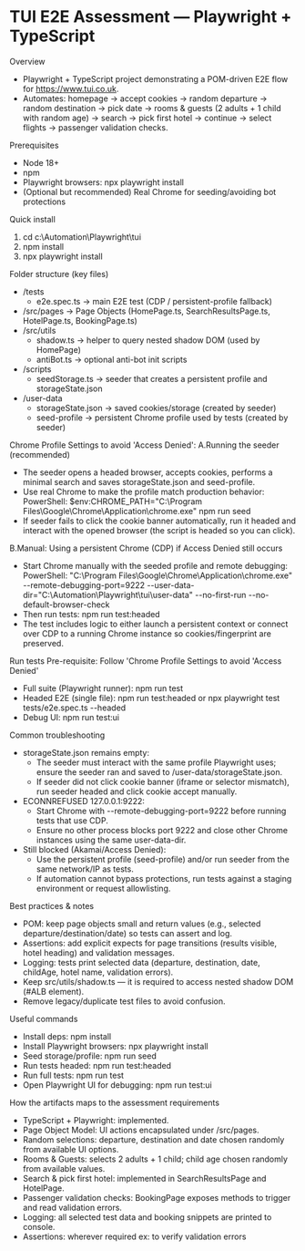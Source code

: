 # TUI E2E Assessment — Playwright + TypeScript

Overview
- Playwright + TypeScript project demonstrating a POM-driven E2E flow for https://www.tui.co.uk.
- Automates: homepage → accept cookies → random departure → random destination → pick date → rooms & guests (2 adults + 1 child with random age) → search → pick first hotel → continue → select flights → passenger validation checks.

Prerequisites
- Node 18+
- npm
- Playwright browsers: npx playwright install
- (Optional but recommended) Real Chrome for seeding/avoiding bot protections

Quick install
1. cd c:\Automation\Playwright\tui
2. npm install
3. npx playwright install

Folder structure (key files)
- /tests
  - e2e.spec.ts        → main E2E test (CDP / persistent-profile fallback)
- /src/pages          → Page Objects (HomePage.ts, SearchResultsPage.ts, HotelPage.ts, BookingPage.ts)
- /src/utils
  - shadow.ts          → helper to query nested shadow DOM (used by HomePage)
  - antiBot.ts         → optional anti-bot init scripts
- /scripts
  - seedStorage.ts     → seeder that creates a persistent profile and storageState.json
- /user-data
  - storageState.json  → saved cookies/storage (created by seeder)
  - seed-profile       → persistent Chrome profile used by tests (created by seeder)

Chrome Profile Settings to avoid 'Access Denied':
A.Running the seeder (recommended)
- The seeder opens a headed browser, accepts cookies, performs a minimal search and saves storageState.json and seed-profile.
- Use real Chrome to make the profile match production behavior:
  PowerShell:
  $env:CHROME_PATH="C:\Program Files\Google\Chrome\Application\chrome.exe"
  npm run seed
- If seeder fails to click the cookie banner automatically, run it headed and interact with the opened browser (the script is headed so you can click).

B.Manual: Using a persistent Chrome (CDP) if Access Denied still occurs
- Start Chrome manually with the seeded profile and remote debugging:
  PowerShell:
  "C:\Program Files\Google\Chrome\Application\chrome.exe" --remote-debugging-port=9222 --user-data-dir="C:\Automation\Playwright\tui\user-data" --no-first-run --no-default-browser-check
- Then run tests:
  npm run test:headed
- The test includes logic to either launch a persistent context or connect over CDP to a running Chrome instance so cookies/fingerprint are preserved.

Run tests
Pre-requisite: Follow 'Chrome Profile Settings to avoid 'Access Denied'
- Full suite (Playwright runner):
  npm run test
- Headed E2E (single file):
  npm run test:headed
  or
  npx playwright test tests/e2e.spec.ts --headed
- Debug UI:
  npm run test:ui

Common troubleshooting
- storageState.json remains empty:
  - The seeder must interact with the same profile Playwright uses; ensure the seeder ran and saved to /user-data/storageState.json.
  - If seeder did not click cookie banner (iframe or selector mismatch), run seeder headed and click cookie accept manually.
- ECONNREFUSED 127.0.0.1:9222:
  - Start Chrome with --remote-debugging-port=9222 before running tests that use CDP.
  - Ensure no other process blocks port 9222 and close other Chrome instances using the same user-data-dir.
- Still blocked (Akamai/Access Denied):
  - Use the persistent profile (seed-profile) and/or run seeder from the same network/IP as tests.
  - If automation cannot bypass protections, run tests against a staging environment or request allowlisting.

Best practices & notes
- POM: keep page objects small and return values (e.g., selected departure/destination/date) so tests can assert and log.
- Assertions: add explicit expects for page transitions (results visible, hotel heading) and validation messages.
- Logging: tests print selected data (departure, destination, date, childAge, hotel name, validation errors).
- Keep src/utils/shadow.ts — it is required to access nested shadow DOM (#ALB element).
- Remove legacy/duplicate test files to avoid confusion.

Useful commands
- Install deps: npm install
- Install Playwright browsers: npx playwright install
- Seed storage/profile: npm run seed
- Run tests headed: npm run test:headed
- Run full tests: npm run test
- Open Playwright UI for debugging: npm run test:ui

How the artifacts maps to the assessment requirements
- TypeScript + Playwright: implemented.
- Page Object Model: UI actions encapsulated under /src/pages.
- Random selections: departure, destination and date chosen randomly from available UI options.
- Rooms & Guests: selects 2 adults + 1 child; child age chosen randomly from available values.
- Search & pick first hotel: implemented in SearchResultsPage and HotelPage.
- Passenger validation checks: BookingPage exposes methods to trigger and read validation errors.
- Logging: all selected test data and booking snippets are printed to console.
- Assertions: wherever required ex: to verify validation errors


